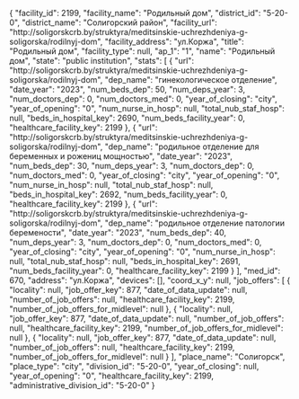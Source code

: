 {
    "facility_id": 2199,
    "facility_name": "Родильный дом",
    "district_id": "5-20-0",
    "district_name": "Солигорский район",
    "facility_url": "http:\/\/soligorskcrb.by\/struktyra\/meditsinskie-uchrezhdeniya-g-soligorska\/rodilnyj-dom",
    "facility_address": "ул.Коржа",
    "title": "Родильный дом",
    "facility_type": null,
    "ap_1": "1",
    "name": "Родильный дом",
    "state": "public institution",
    "stats": [
        {
            "url": "http:\/\/soligorskcrb.by\/struktyra\/meditsinskie-uchrezhdeniya-g-soligorska\/rodilnyj-dom",
            "dep_name": "гинекологическое отделение",
            "date_year": "2023",
            "num_beds_dep": 50,
            "num_deps_year": 3,
            "num_doctors_dep": 0,
            "num_doctors_med": 0,
            "year_of_closing": "city",
            "year_of_opening": "0",
            "num_nurse_in_hosp": null,
            "total_nub_staf_hosp": null,
            "beds_in_hospital_key": 2690,
            "num_beds_facility_year": 0,
            "healthcare_facility_key": 2199
        },
        {
            "url": "http:\/\/soligorskcrb.by\/struktyra\/meditsinskie-uchrezhdeniya-g-soligorska\/rodilnyj-dom",
            "dep_name": "родильное отделение для беременных и рожениц мощностью",
            "date_year": "2023",
            "num_beds_dep": 30,
            "num_deps_year": 3,
            "num_doctors_dep": 0,
            "num_doctors_med": 0,
            "year_of_closing": "city",
            "year_of_opening": "0",
            "num_nurse_in_hosp": null,
            "total_nub_staf_hosp": null,
            "beds_in_hospital_key": 2692,
            "num_beds_facility_year": 0,
            "healthcare_facility_key": 2199
        },
        {
            "url": "http:\/\/soligorskcrb.by\/struktyra\/meditsinskie-uchrezhdeniya-g-soligorska\/rodilnyj-dom",
            "dep_name": "родильное отделение патологии беремености",
            "date_year": "2023",
            "num_beds_dep": 40,
            "num_deps_year": 3,
            "num_doctors_dep": 0,
            "num_doctors_med": 0,
            "year_of_closing": "city",
            "year_of_opening": "0",
            "num_nurse_in_hosp": null,
            "total_nub_staf_hosp": null,
            "beds_in_hospital_key": 2691,
            "num_beds_facility_year": 0,
            "healthcare_facility_key": 2199
        }
    ],
    "med_id": 670,
    "address": "ул.Коржа",
    "devices": [],
    "coord_x_y": null,
    "job_offers": [
        {
            "locality": null,
            "job_offer_key": 877,
            "date_of_data_update": null,
            "number_of_job_offers": null,
            "healthcare_facility_key": 2199,
            "number_of_job_offers_for_midlevel": null
        },
        {
            "locality": null,
            "job_offer_key": 877,
            "date_of_data_update": null,
            "number_of_job_offers": null,
            "healthcare_facility_key": 2199,
            "number_of_job_offers_for_midlevel": null
        },
        {
            "locality": null,
            "job_offer_key": 877,
            "date_of_data_update": null,
            "number_of_job_offers": null,
            "healthcare_facility_key": 2199,
            "number_of_job_offers_for_midlevel": null
        }
    ],
    "place_name": "Солигорск",
    "place_type": "city",
    "division_id": "5-20-0",
    "year_of_closing": null,
    "year_of_opening": "0",
    "healthcare_facility_key": 2199,
    "administrative_division_id": "5-20-0"
}